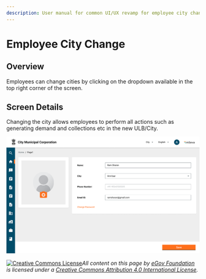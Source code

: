 ```yaml
---
description: User manual for common UI/UX revamp for employee city change screens
---
```


# Employee City Change

## Overview

Employees can change cities by clicking on the dropdown available in the top right corner of the screen.

## Screen Details

Changing the city allows employees to perform all actions such as generating demand and collections etc in the new ULB/City.

![](<../../../../.gitbook/assets/image (91).png>)

[![Creative Commons License](https://i.creativecommons.org/l/by/4.0/80x15.png)](http://creativecommons.org/licenses/by/4.0/)_All content on this page by_ [_eGov Foundation_](https://egov.org.in/) _is licensed under a_ [_Creative Commons Attribution 4.0 International License_](http://creativecommons.org/licenses/by/4.0/)_._
